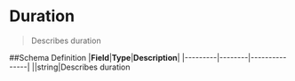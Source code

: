 # Duration

> Describes duration

##Schema Definition |**Field**|**Type**|**Description**|
|---------|--------|---------------| ||string|Describes duration

